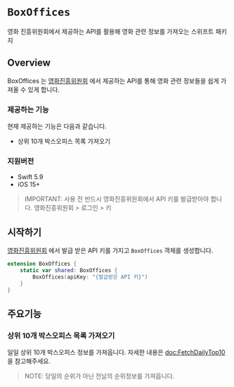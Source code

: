 # ``BoxOffices``

영화 진흥위원회에서 제공하는 API를 활용해 영화 관련 정보를 가져오는 스위프트 패키지

## Overview

BoxOffices 는 [영화진흥위원회](https://www.kobis.or.kr/kobisopenapi/homepg/main/main.do) 에서 제공하는 API를 통해 영화 관련 정보들을 쉽게 가져올 수 있게 합니다.

### 제공하는 기능
현재 제공하는 기능은 다음과 같습니다. 
- 상위 10개 박스오피스 목록 가져오기

### 지원버전
- Swift 5.9
- iOS 15+

> IMPORTANT: 사용 전 반드시 영화진흥위원회에서 API 키를 발급받아야 합니다. 영화진흥위원회 > 로그인 > 키

## 시작하기

[영화진흥위원회](https://www.kobis.or.kr/kobisopenapi/homepg/main/main.do) 에서 발급 받은 API 키를 가지고 `BoxOffices` 객체를 생성합니다.

```swift
extension BoxOffices {
    static var shared: BoxOffices {
        BoxOffices(apiKey: "{발급받은 API 키}")
    }
}

```

## 주요기능

### 상위 10개 박스오피스 목록 가져오기

일일 상위 10개 박스오피스 정보를 가져옵니다. 자세한 내용은 <doc:FetchDailyTop10> 을 참고해주세요.

> NOTE: 당일의 순위가 아닌 전날의 순위정보를 가져옵니다. 

